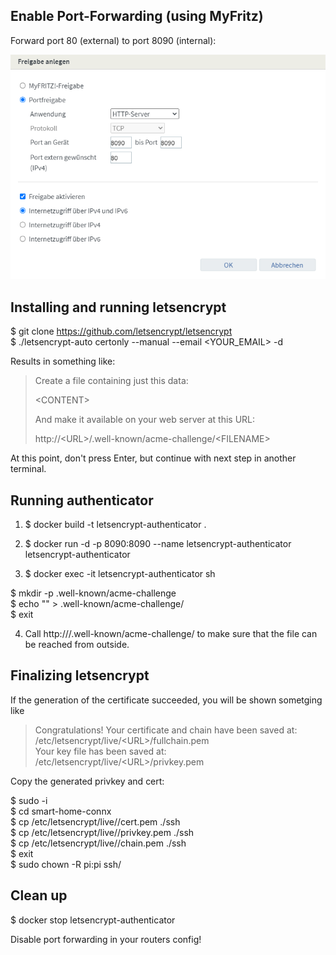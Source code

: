 ## Enable Port-Forwarding (using MyFritz)

Forward port 80 (external) to port 8090 (internal):

![Port Forwarding](./port-forwarding.png)

## Installing and running letsencrypt

$ git clone https://github.com/letsencrypt/letsencrypt  
$ ./letsencrypt-auto certonly --manual --email <YOUR_EMAIL> -d <URL>  

Results in something like:

> Create a file containing just this data:  
> 
> \<CONTENT\>  
> 
> And make it available on your web server at this URL:  
> 
> http://\<URL\>/.well-known/acme-challenge/\<FILENAME\>

At this point, don't press Enter, but continue with next step in another terminal.

## Running authenticator

1. $ docker build -t letsencrypt-authenticator .  
2. $ docker run -d -p 8090:8090 --name letsencrypt-authenticator letsencrypt-authenticator  

3. $ docker exec -it letsencrypt-authenticator sh  

  $ mkdir -p .well-known/acme-challenge  
  $ echo "<CONTENT>" > .well-known/acme-challenge/<FILENAME>  
  $ exit  

4. Call http://<URL>/.well-known/acme-challenge/<FILENAME> to make sure that the file can be reached from outside.

## Finalizing letsencrypt

If the generation of the certificate succeeded, you will be shown sometging like

> Congratulations! Your certificate and chain have been saved at:  
> /etc/letsencrypt/live/\<URL\>/fullchain.pem  
> Your key file has been saved at:  
> /etc/letsencrypt/live/\<URL\>/privkey.pem

Copy the generated privkey and cert:

$ sudo -i  
$ cd smart-home-connx  
$ cp /etc/letsencrypt/live/<URL>/cert.pem ./ssh  
$ cp /etc/letsencrypt/live/<URL>/privkey.pem ./ssh  
$ cp /etc/letsencrypt/live/<URL>/chain.pem ./ssh  
$ exit  
$ sudo chown -R pi:pi ssh/

## Clean up

$ docker stop letsencrypt-authenticator  

Disable port forwarding in your routers config!